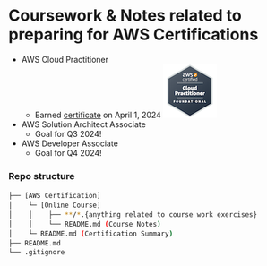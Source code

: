 # Coursework & Notes related to preparing for AWS Certifications

- AWS Cloud Practitioner
  - Earned [certificate](https://www.credly.com/badges/18aa6c05-841b-448f-8701-73649e1e39f2) on April 1, 2024
  ![AWS Cloud Practitioner](./assets/aws-certified-cloud-practitioner.png) 
- AWS Solution Architect Associate
  - Goal for Q3 2024!
- AWS Developer Associate
  - Goal for Q4 2024!

### Repo structure
```bash
├── [AWS Certification]
│    └─ [Online Course]
│    │    ├── **/*.{anything related to course work exercises}
│    │    └── README.md (Course Notes)
│    └─ README.md (Certification Summary)
├── README.md
└── .gitignore
```
